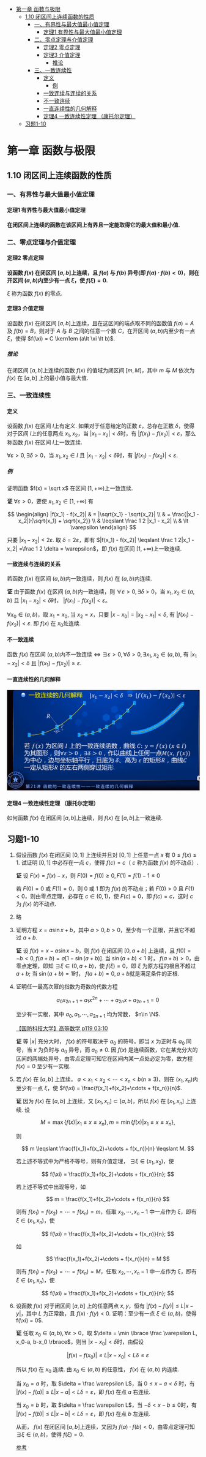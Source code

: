 - [第一章 函数与极限](#第一章-函数与极限)
  - [1.10 闭区间上连续函数的性质](#110-闭区间上连续函数的性质)
    - [一、有界性与最大值最小值定理](#一有界性与最大值最小值定理)
      - [定理1 有界性与最大值最小值定理](#定理1-有界性与最大值最小值定理)
    - [二、零点定理与介值定理](#二零点定理与介值定理)
      - [定理2 零点定理](#定理2-零点定理)
      - [定理3 介值定理](#定理3-介值定理)
        - [推论](#推论)
    - [三、一致连续性](#三一致连续性)
      - [定义](#定义)
        - [例](#例)
      - [一致连续与连续的关系](#一致连续与连续的关系)
      - [不一致连续](#不一致连续)
      - [一直连续性的几何解释](#一直连续性的几何解释)
      - [定理4 一致连续性定理 （康托尔定理）](#定理4-一致连续性定理-康托尔定理)
  - [习题1-10](#习题1-10)

# 第一章 函数与极限

## 1.10 闭区间上连续函数的性质

### 一、有界性与最大值最小值定理

#### 定理1 有界性与最大值最小值定理

**在闭区间上连续的函数在该区间上有界且一定能取得它的最大值和最小值.**

### 二、零点定理与介值定理

#### 定理2 零点定理

**设函数 $f(x)$ 在闭区间 $[a,b]$上连续，且 $f(a)$ 与 $f(b)$ 异号(即 $f(a) \cdot f(b) \lt 0$)，则在开区间 $(a,b)$内至少有一点 $\xi$，使 $f(\xi) = 0$.**

$\xi$ 称为函数 $f(x)$ 的零点.


#### 定理3 介值定理

设函数 $f(x)$ 在闭区间 $[a,b]$上连续，且在这区间的端点取不同的函数值 $f(a) = A$ 及 $f(b) = B$，则对于 $A$ 与 $B$ 之间的任意一个数 $C$，在开区间 $(a,b)$内至少有一点 $\xi$，使得 $f(\xi) = C \kern1em (a\lt \xi \lt b)$.

##### 推论

在闭区间 $[a,b]$上连续的函数 $f(x)$ 的值域为闭区间 $[m, M]$，其中 $m$ 与 $M$ 依次为 $f(x)$ 在 $[a,b]$ 上的最小值与最大值.

### 三、一致连续性

#### 定义

设函数 $f(x)$ 在区间 $I$上有定义. 如果对于任意给定的正数 $\varepsilon$，总存在正数 $\delta$，使得对于区间 $I$上的任意两点 $x_1, x_2$，当 $|x_1 - x_2| \lt \delta$时，有 $|f(x_1) - f(x_2)| \lt \varepsilon$，那么称函数 $f(x)$ 在区间 $I$上一致连续.

$\forall \varepsilon \gt 0, \exists \delta \gt 0$，当 $x_1, x_2 \in I$ 且 $|x_1-x_2| \lt \delta$时，有 $|f(x_1) - f(x_2)| \lt \varepsilon$.

##### 例

证明函数 $f(x) = \sqrt x$ 在区间 $[1, +\infty)$上一致连续.

**证** $\forall \varepsilon \gt 0$，要使 $x_1, x_2 \in [1, +\infty)$ 有

$$
\begin{align}
|f(x_1) - f(x_2)| & = |\sqrt{x_1} - \sqrt{x_2}| \\
& = \frac{|x_1 - x_2|}{\sqrt{x_1} + \sqrt{x_2}} \\
& \leqslant \frac 1 2 |x_1 - x_2| \\
& \lt \varepsilon
\end{align}
$$

只要 $|x_1 - x_2| \lt 2\varepsilon$. 取 $\delta = 2\varepsilon$，即有 $|f(x_1) - f(x_2)| \leqslant \frac 1 2|x_1 - x_2| =\frac 1 2 \delta = \varepsilon$，即 $f(x)$ 在区间 $[1, +\infty)$上一致连续.

#### 一致连续与连续的关系

若函数 $f(x)$ 在区间 $(a,b)$内一致连续，则 $f(x)$ 在 $(a,b)$内连续.

**证** 由于函数 $f(x)$ 在区间 $(a,b)$内一致连续，则 $\forall \varepsilon \gt 0, \exists \delta \gt 0$，当 $x_1, x_2 \in (a,b)$ 且 $|x_1 - x_2| \lt \delta$时， $|f(x_1) - f(x_2)| \lt \varepsilon$。

$\forall x_0 \in (a,b)$，取 $x_1 = x_0$, 当 $x_2 = x$，只要 $|x-x_0| = |x_2 - x_1| \lt \delta$, 有 $|f(x_1) - f(x_2)| \lt \varepsilon$. 即 $f(x)$ 在 $x_0$处连续. 

#### 不一致连续

函数 $f(x)$ 在区间 $(a,b)$内不一致连续 $\iff$
$\exists \varepsilon \gt 0, \forall \delta \gt 0, \exists x_1, x_2 \in (a, b)$, 有 $|x_1-x_2| \lt \delta$ 且 $|f(x_1) - f(x_2)|\geqslant \varepsilon$.

#### 一直连续性的几何解释

![img](./img/img1-10-uniformly-continuous.png)

#### 定理4 一致连续性定理 （康托尔定理）

如何函数 $f(x)$ 在闭区间 $[a,b]$上连续，则 $f(x)$ 在 $[a,b]$上一致连续.



## 习题1-10

1. 假设函数 $f(x)$ 在闭区间 $[0,1]$ 上连续并且对 $[0,1]$ 上任意一点 $x$ 有 $0\leqslant f(x) \leqslant 1$. 试证明 $[0,1]$ 中必存在一点 $c$，使得 $f(c) = c$（ $c$ 称为函数 $f(x)$ 的不动点）.

   **证** 设 $F(x) = f(x) - x$，则 $F(0) = f(0) \geqslant 0, F(1) = f(1) - 1 \leqslant 0$

   若 $F(0)=0$ 或 $F(1)=0$，则 0 或 1 即为 $f(x)$ 的不动点；若 $F(0) \gt 0$ 且 $F(1) \lt 0$，则由零点定理，必存在 $c\in (0, 1)$，使 $F(c) = 0$，即 $f(c) = c$，这时 $c$ 为 $f(x)$ 的不动点.

2. 略
3. 证明方程 $x=a\sin x+b$，其中 $a\gt 0, b\gt 0$，至少有一个正根，并且它不超过 $a+b$.
   
   **证** 设 $f(x) = x-a\sin x - b$，则 $f(x)$ 在闭区间 $[0, a+b]$ 上连续，且 $f(0) = -b \lt 0, f(a+b) = a[1-\sin(a+b)]$. 当 $\sin(a+b) \lt 1$ 时， $f(a+b) \gt 0$，由零点定理，即知 $\exists \xi \in (0, a+b)$，使 $f(\xi) = 0$，即 $\xi$ 为原方程的根且不超过 $a+b$; 当 $\sin(a+b) = 1$时， $f(a+b)=0, a+b$就是满足条件的正根.

4. 证明任一最高次幂的指数为奇数的代数方程
   
   $$
   a_0x_{2n+1}+a_1x^{2n} + \cdots + a_{2n}x + a_{2n+1} = 0
   $$

   至少有一实根，其中 $a_0, a_1, \cdots, a_{2n+1}$ 均为常数， $n\in \N$.

   [【国防科技大学】高等数学 p119 03:10](https://www.bilibili.com/video/BV1h7411M73b?p=119)

   **证** 等 $|x|$ 充分大时， $f(x)$ 的符号取决于 $a_0$ 的符号，即当 $x$ 为正时与 $a_0$ 同号，当 $x$ 为负时与 $a_0$ 异号，而 $a_0 \ne 0$. 因 $f(x)$ 是连续函数，它在某充分大的区间的两端处异号，由零点定理可知它在区间内某一点处必定为零，故方程 $f(x)=0$ 至少有一实根.

5. 若 $f(x)$ 在 $[a,b]$ 上连续， $a\lt x_1 \lt x_2 \lt \cdots \lt x_n \lt b (n\geqslant 3)$，则在 $(x_1, x_n)$内至少有一点 $\xi$，使 $f(\xi) = \frac{f(x_1)+f(x_2)+\cdots + f(x_n)}{n}$.
   
   **证** 因为 $f(x)$ 在 $[a,b]$ 上连续，又 $[x_1, x_n] \subset [a,b]$，所以 $f(x)$ 在 $[x_1, x_n]$ 上连续. 设 

   $$
   M = \max\lbrace f(x) | x_1 \leqslant x \leqslant x_n \rbrace, m = \min \lbrace f(x) | x_1 \leqslant x \leqslant x_n \rbrace,
   $$

   则

   $$
   m \leqslant \frac{f(x_1)+f(x_2)+\cdots + f(x_n)}{n} \leqslant M.
   $$

   若上述不等式中为严格不等号，则有介值定理， $\exists \xi \in (x_1, x_2)$，使 

   $$
   f(\xi) = \frac{f(x_1)+f(x_2)+\cdots + f(x_n)}{n};
   $$

   若上述不等式中出现等号，如

   $$
   m = \frac{f(x_1)+f(x_2)+\cdots + f(x_n)}{n}
   $$

   则有 $f(x_1) = f(x_2) = \cdots = f(x_n) = m$，任取 $x_2, \cdots, x_n-1$ 中一点作为 $\xi$，即有 $\xi \in (x_1, x_n)$，使

   $$
   f(\xi) = \frac{f(x_1)+f(x_2)+\cdots + f(x_n)}{n};
   $$

   如 

   $$
   \frac{f(x_1)+f(x_2)+\cdots + f(x_n)}{n} = M
   $$

   则有 $f(x_1) = f(x_2) = \cdots = f(x_n) = M$，任取 $x_2, \cdots, x_n-1$ 中一点作为 $\xi$，即有 $\xi \in (x_1, x_n)$，使

   $$
   f(\xi) = \frac{f(x_1)+f(x_2)+\cdots + f(x_n)}{n};
   $$

6. 设函数 $f(x)$ 对于闭区间 $[a,b]$ 上的任意两点 $x,y$，恒有 $|f(x)-f(y)| \leqslant L|x-y|$，其中 $L$ 为正常数，且 $f(x) \cdot f(y) \lt 0$. 证明：至少有一点 $\xi \in (a,b)$，使得 f(\xi) = 0$.
   
   **证** 任取 $x_0 \in (a, b), \forall \varepsilon \gt 0$，取 $\delta = \min \lbrace \frac \varepsilon L, x_0-a, b-x_0 \rbrace$，则当 $|x-x_0| \lt \delta$时，由假设

   $$
   |f(x) - f(x_0)| \leqslant L|x-x_0| \lt L\delta \leqslant \varepsilon
   $$

   所以 $f(x)$ 在 $x_0$ 连续. 由 $x_0 \in (a,b)$ 的任意性， $f(x)$ 在 $(a,b)$ 内连续.

   当 $x_0=a$ 时，取 $\delta = \frac \varepsilon L$，当 $0\leqslant x-a \lt \delta$ 时，有 $|f(x) - f(a)| \leqslant L|x-a| \lt L\delta = \varepsilon$，即 $f(x)$ 在点 $a$ 右连续.

   当 $x_0=b$ 时，取 $\delta = \frac \varepsilon L$，当 $-\delta \lt x-b \leqslant 0$时，有 $|f(x) - f(b)| \leqslant L|x-b| \lt L\delta = \varepsilon$，即 $f(x)$ 在点 $b$ 左连续.

   从而， $f(x)$ 在闭区间 $[a,b]$上连续，又因为 $f(a) \cdot f(b) \lt 0$，由零点定理可知 $\exists \xi \in (a,b)$，使得 $f(\xi) = 0$.

   [参考](https://www.bilibili.com/video/BV18741157Gm?p=80)

